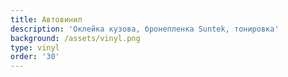 ```yaml
---
title: Автовинил
description: 'Оклейка кузова, бронепленка Suntek, тонировка'
background: /assets/vinyl.png
type: vinyl
order: '30'
---
```



